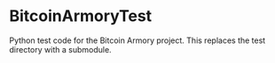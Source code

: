 BitcoinArmoryTest
=================

Python test code for the Bitcoin Armory project. This replaces the test directory with a submodule.
